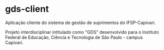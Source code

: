 # gds-client
Aplicação cliente do sistema de gestão de suprimentos do IFSP-Capivari.

Projeto interdisciplinar intitulado como "GDS" desenvolvido para o Instituto Federal de Educação, Ciência e Tecnologia de São Paulo - campus Capivari.
